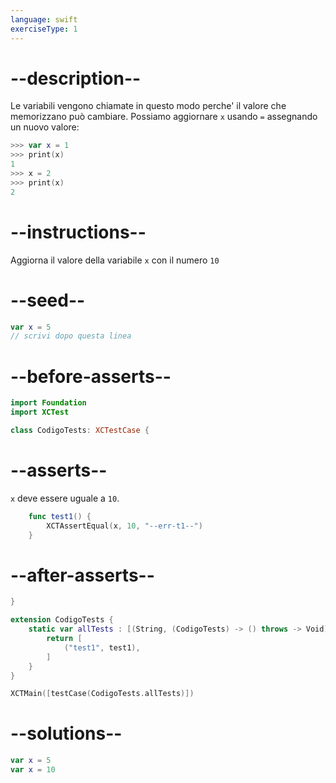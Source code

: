 ```yaml
---
language: swift
exerciseType: 1
---
```


# --description--

Le variabili vengono chiamate in questo modo perche' il valore che memorizzano può cambiare.
Possiamo aggiornare `x` usando `=` assegnando un nuovo valore:
```swift
>>> var x = 1
>>> print(x)
1
>>> x = 2
>>> print(x)
2
```

# --instructions--

Aggiorna il valore della variabile `x` con il numero `10`

# --seed--

```swift
var x = 5
// scrivi dopo questa linea
```

# --before-asserts--

```swift
import Foundation
import XCTest

class CodigoTests: XCTestCase {
```

# --asserts--

`x` deve essere uguale a `10`.

```swift
    func test1() {
        XCTAssertEqual(x, 10, "--err-t1--")
    }
```

# --after-asserts--

```swift
}

extension CodigoTests {
    static var allTests : [(String, (CodigoTests) -> () throws -> Void)] {
        return [
            ("test1", test1),
        ]
    }
}

XCTMain([testCase(CodigoTests.allTests)])
```

# --solutions--

```swift
var x = 5
var x = 10
```
